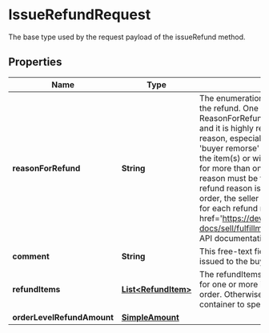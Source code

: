 

# IssueRefundRequest

The base type used by the request payload of the issueRefund method.
## Properties

Name | Type | Description | Notes
------------ | ------------- | ------------- | -------------
**reasonForRefund** | **String** | The enumeration value passed into this field indicates the reason for the refund. One of the defined enumeration values in the ReasonForRefundEnum type must be used. This field is required, and it is highly recommended that sellers use the correct refund reason, especially in the case of a buyer-requested cancellation or &#39;buyer remorse&#39; return to indicate that there was nothing wrong with the item(s) or with the shipment of the order. Note: If issuing refunds for more than one order line item, keep in mind that the refund reason must be the same for each of the order line items. If the refund reason is different for one or more order line items in an order, the seller would need to make separate issueRefund calls, one for each refund reason. For implementation help, refer to &lt;a href&#x3D;&#39;https://developer.ebay.com/api-docs/sell/fulfillment/types/api:ReasonForRefundEnum&#39;&gt;eBay API documentation&lt;/a&gt; |  [optional]
**comment** | **String** | This free-text field allows the seller to clarify why the refund is being issued to the buyer. Max Length: 100 |  [optional]
**refundItems** | [**List&lt;RefundItem&gt;**](RefundItem.md) | The refundItems array is only required if the seller is issuing a refund for one or more individual order line items in a multiple line item order. Otherwise, the seller just uses the orderLevelRefundAmount container to specify the amount of the refund for the entire order. |  [optional]
**orderLevelRefundAmount** | [**SimpleAmount**](SimpleAmount.md) |  |  [optional]



